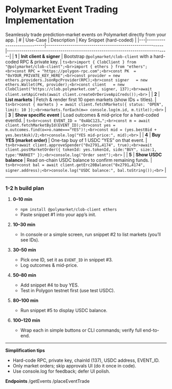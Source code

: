 # Polymarket Event Trading Implementation #

Seamlessly trade prediction‐market events on Polymarket directly from your app.
| # | Use-Case                   | Description                                             | Key Snippet (hard-coded)                                                      |
|---|----------------------------|---------------------------------------------------------|-------------------------------------------------------------------------------|
| **1** | **Init client & signer**    | Bootstrap `@polymarket/clob-client` with a hard-coded RPC & private key. | ```ts<br>import { ClobClient } from "@polymarket/clob-client";<br>import { ethers } from "ethers";<br>const RPC = "https://polygon-rpc.com";<br>const PK  = "0xYOUR_PRIVATE_KEY_HERE";<br>const provider = new ethers.providers.JsonRpcProvider(RPC);<br>const signer   = new ethers.Wallet(PK, provider);<br>const client   = new ClobClient("https://clob.polymarket.com", signer, 137);<br>await client.setApiCreds(await client.createOrDeriveApiCreds());<br>``` |
| **2** | **List markets**            | Fetch & render first 10 open markets (show IDs + titles). | ```ts<br>const { markets } = await client.fetchMarkets({ status: "OPEN", limit: 10 });<br>markets.forEach(m=> console.log(m.id, m.title));<br>``` |
| **3** | **Show specific event**      | Load outcomes & mid-price for a hard-coded eventId.      | ```ts<br>const EVENT_ID = "0xAbC123…";<br>const m = await client.fetchMarketById(EVENT_ID);<br>const yes = m.outcomes.find(o=>o.name==="YES")!;<br>const mid = (yes.bestBid + yes.bestAsk)/2;<br>console.log("YES mid-price:", mid);<br>``` |
| **4** | **Buy YES (market order)**   | One-tap buy of 1 USDC “YES” on that event.               | ```ts<br>await client.approveSpender("0x2791…4174", true);<br>await client.postMarketOrder({ tokenId: yes.tokenId, side:"BUY", size:1, type:"MARKET" });<br>console.log("Order sent");<br>``` |
| **5** | **Show USDC balance**        | Read on-chain USDC balance to confirm remaining funds.    | ```ts<br>const bal = await client.getErc20Balance("0x2791…4174", signer.address);<br>console.log("USDC balance:", bal.toString());<br>``` |

---

### 1-2 h build plan

1. **0–10 min**  
   - `npm install @polymarket/clob-client ethers`  
   - Paste snippet #1 into your app’s init.  

2. **10–30 min**  
   - In console or a simple screen, run snippet #2 to list markets (you’ll see IDs).  

3. **30–50 min**  
   - Pick one ID, set it as `EVENT_ID` in snippet #3.  
   - Log outcomes & mid-price.  

4. **50–80 min**  
   - Add snippet #4 to buy YES.  
   - Test in Polygon testnet first (use test USDC).  

5. **80–100 min**  
   - Run snippet #5 to display USDC balance.  

6. **100–120 min**  
   - Wrap each in simple buttons or CLI commands; verify full end-to-end.  

---

**Simplification tips**  
- Hard-code RPC, private key, chainId (137), USDC address, EVENT_ID.  
- Only market orders; skip approvals UI (do it once in code).  
- Use console.log for feedback; defer UI polish.

**Endpoints**
/getEvents
/placeEventTrade